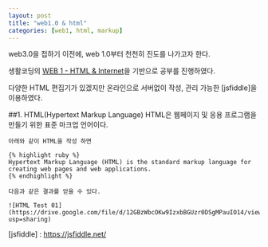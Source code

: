 ```yaml
---
layout: post
title: "web1.0 & html"
categories: [web1, html, markup]
---
```

web3.0을 접하기 이전에, web 1.0부터 천천히 진도를 나가고자 한다.

생활코딩의 [WEB 1 - HTML & Internet]을 기반으로 공부를 진행하였다.

다양한 HTML 편집기가 있겠지만 온라인으로 서버없이 작성, 관리 가능한 [jsfiddle]을 이용하였다.


##1. HTML(Hypertext Markup Language)
    HTML은 웹페이지 및 응용 프로그램을 만들기 위한 표준 마크업 언어이다. 

    아래와 같이 HTML을 작성 하면

    {% highlight ruby %}
    Hypertext Markup Language (HTML) is the standard markup language for creating web pages and web applications.
    {% endhighlight %}

    다음과 같은 결과를 얻을 수 있다.

    ![HTML Test 01](https://drive.google.com/file/d/12GBzWbcOKw9IzxbBGUzr0DSgMPauIO14/view?usp=sharing)




[WEB 1 - HTML & Internet]: https://opentutorials.org/course/3084
[jsfiddle] : https://jsfiddle.net/